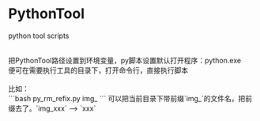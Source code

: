# PythonTool
python tool scripts<br>

<br>
把PythonTool路径设置到环境变量，py脚本设置默认打开程序：python.exe  <br>
便可在需要执行工具的目录下，打开命令行，直接执行脚本<br>
<br>
比如：<br>
```bash
py_rm_refix.py img_
```
可以把当前目录下带前缀`img_`的文件名，把前缀去了。`img_xxx` --> `xxx`
